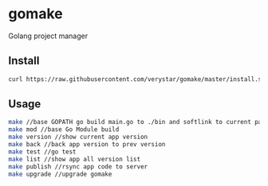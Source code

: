 # gomake
Golang project manager

## Install
```bash
curl https://raw.githubusercontent.com/verystar/gomake/master/install.sh | sh
```

## Usage

```bash
make //base GOPATH go build main.go to ./bin and softlink to current path
make mod //base Go Module build
make version //show current app version
make back //back app version to prev version
make test //go test
make list //show app all version list
make publish //rsync app code to server
make upgrade //upgrade gomake
```